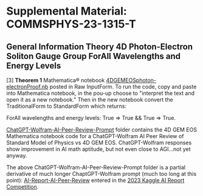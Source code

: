 # Supplemental Material: COMMSPHYS-23-1315-T 
## General Information Theory 4D Photon-Electron Soliton Gauge Group ForAll Wavelengths and Energy Levels

[3] **Theorem 1** Mathematica® notebook [4DGEMEOSphoton-electronProof.nb](https://github.com/ehounder/npjGeneralInformationTheory/blob/main/4DGEMEOSphoton-electronProof.nb) posted in Raw InputForm. To run the code, copy and paste into Mathematica notebook, in the pou-up choose to "interpret the text and open it as a new notebook." Then in the new notebook convert the TraditionalForm to StandardForm which returns: 

ForAll wavelengths and energy levels: True => True && True => True.

[ChatGPT-Wolfram-AI-Peer-Review-Prompt](https://github.com/ehounder/npjGeneralInformationTheory/tree/main/ChatGPT-Wolfram-AI-Peer-Review-Prompt) folder contains the 4D GEM EOS Mathematica notebook code for a ChatGPT-Wolfram AI Peer Review of Standard Model of Physics vs 4D GEM EOS. ChatGPT-Wolfram responses show improvement in AI math aptitude, but not even close to AGI...not yet anyway.

The above ChatGPT-Wolfram-AI-Peer-Review-Prompt folder is a partial derivative of much longer ChaptGPT-Wolfram prompt (much too long at this point): [AI-Report-AI-Peer-Review](https://github.com/ehounder/AI-Report-AI-Peer-Review) entered in the [2023 Kaggle AI Report Competition](https://www.kaggle.com/competitions/2023-kaggle-ai-report/overview).
